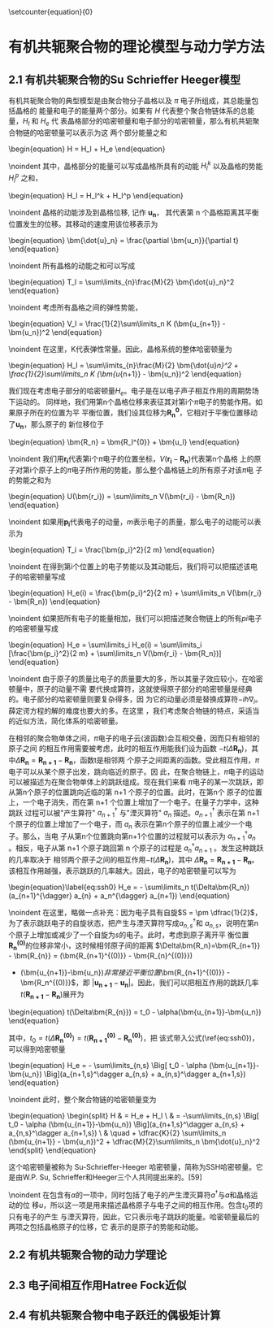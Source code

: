 \setcounter{equation}{0}

# 有机共轭聚合物的理论模型与动力学方法

## 2.1 有机共轭聚合物的Su Schrieffer Heeger模型

有机共轭聚合物的典型模型是由聚合物分子晶格以及 $\pi$ 电子所组成，其总能量包括晶格的
能量和电子的能量两个部分。如果有 $H$ 代表整个聚合物链体系的总能量，$H_l$ 和 $H_e$ 代
表晶格部分的哈密顿量和电子部分的哈密顿量，那么有机共轭聚合物链的哈密顿量可以表示为这
两个部分能量之和

\begin{equation}
H = H_l + H_e
\end{equation}

\noindent
其中，晶格部分的能量可以写成晶格所具有的动能 $H_l^k$ 以及晶格的势能 $H_l^p$ 之和，

\begin{equation}
H_l = H_l^k + H_l^p
\end{equation}

\noindent
晶格的动能涉及到晶格位移, 记作 $\bm{u_n}$， 其代表第 n
个晶格距离其平衡位置发生的位移。其移动的速度用该位移表示为 

\begin{equation}
\bm{\dot{u}_n} = \frac{\partial \bm{u_n}}{\partial t}
\end{equation}

\noindent
所有晶格的动能之和可以写成

\begin{equation}
T_l = \sum\limits_{n}\frac{M}{2} \bm{\dot{u}_n}^2
\end{equation}

\noindent
考虑所有晶格之间的弹性势能，

\begin{equation}
V_l = \frac{1}{2}\sum\limits_n K (\bm{u_{n+1}} - \bm{u_n})^2
\end{equation}

\noindent
在这里，K代表弹性常量。因此，晶格系统的整体哈密顿量为

\begin{equation}
H_l = \sum\limits_{n}\frac{M}{2} \bm{\dot{u}_n}^2 + \frac{1}{2}\sum\limits_n K
(\bm{u_{n+1}} - \bm{u_n})^2
\end{equation}

我们现在考虑电子部分的哈密顿量$H_e$。电子是在以电子声子相互作用的周期势场下运动的。
同样地，我们用第n个晶格位移来表征其对第i个$\pi$电子的势能作用。如果原子所在的位置为平
平衡位置，我们设其位移为$\bm{R_n^{0}}$，它相对于平衡位置移动了$\bm{u_n}$，那么原子的
新位移位于

\begin{equation}
\bm{R_n} = \bm{R_l^{0}} + \bm{u_l}
\end{equation}

\noindent
我们用$\bm{r_i}$代表第i个$\pi$电子的位置坐标，$V(\bm{r_i} - \bm{R_n})$代表第n个晶格
上的原子对第i个原子上的$\pi$电子所作用的势能，那么整个晶格链上的所有原子对该$\pi$电
子的势能之和为

\begin{equation}
U(\bm{r_i}) = \sum\limits_n V(\bm{r_i} - \bm{R_n})
\end{equation}

\noindent
如果用$\bm{p_i}$代表电子的动量，$m$表示电子的质量，那么电子的动能可以表示为

\begin{equation}
T_i = \frac{\bm{p_i}^2}{2 m}
\end{equation}

\noindent
在得到第i个位置上的电子势能以及其动能后，我们将可以把描述该电子的哈密顿量写成

\begin{equation}
H_e(i) = \frac{\bm{p_i}^2}{2 m} + \sum\limits_n V(\bm{r_i} - \bm{R_n})
\end{equation}

\noindent
如果把所有电子的能量相加，我们可以把描述聚合物链上的所有$pi$电子的哈密顿量写成

\begin{equation}
H_e = \sum\limits_i H_e(i) = \sum\limits_i [\frac{\bm{p_i}^2}{2 m} + \sum\limits_n
V(\bm{r_i} - \bm{R_n})]
\end{equation}

\noindent
由于原子的质量比电子的质量要大的多，所以其量子效应较小，在哈密顿量中，原子的动量不需
要代换成算符，这就使得原子部分的哈密顿量是经典的。电子部分的哈密顿量则要复杂得多，因
为它的动量必须是替换成算符$-i\hbar\nabla_i$。薛定谔方程的解的难度也要大的多。在这里
，我们考虑聚合物链的特点，采适当的近似方法，简化体系的哈密顿量。

在相邻的聚合物单体之间，$\pi$电子的电子云(波函数)会互相交叠，因而只有相邻的原子之间
的相互作用需要被考虑，此时的相互作用能我们设为函数
$-t(\Delta\bm{R_n})$，其中$\Delta\bm{R_n} = \bm{R_{n+1}} - \bm{R_n}$，函数t是相邻两
个原子之间距离的函数。受此相互作用，$\pi$电子可以从某个原子出发，跳向临近的原子。因
此，在聚合物链上，$\pi$电子的运动可以被描述为在聚合物单体上的跳跃组成。现在我们来看
$\pi$电子的某一次跳跃，即从第n个原子的位置跳向近临的第 n+1 个原子的位置。此时，在第n个
原子的位置上，一个电子消失，而在第 n+1 个位置上增加了一个电子。在量子力学中，这种跳跃
过程可以被"产生算符" $a_{n+1}^\dagger$ 与"湮灭算符" $a_{n}$ 描述。$a_{n+1}^\dagger$
表示在第 n+1 
个原子的位置上增加了一个电子，而 $a_n$ 表示在第n个原子的位置上减少一个电子。那么，当电
子从第n个位置跳向第n+1个位置的过程就可以表示为 $a_{n+1}^{\dagger}a_n$ 。相反，电子从第 
n+1 个原子跳回第 n 个原子的过程是 $a_{n}^{\dagger}a_{n+1}$ 。发生这种跳跃的几率取决于
相邻两个原子之间的相互作用$-t(\Delta\bm{R_n})$，其中 $\Delta\bm{R_n}=\bm{R_{n+1}} -
\bm{R_{n}}$。该相互作用越强，表示跳跃的几率越大。因此，电子的哈密顿量可以写为

\begin{equation}\label{eq:ssh0}
H_e = - \sum\limits_n t(\Delta\bm{R_n})(a_{n+1}^{\dagger} a_{n} + a_n^{\dagger}
a_{n+1})
\end{equation}

\noindent
在这里，略做一点补充：因为电子具有自旋$S = \pm
\dfrac{1}{2}$，为了表示跳跃电子的自旋状态，把产生与湮灭算符写成$a_{n,s}^\dagger$和
$a_{n,s}$，说明在第n个原子上增加或减少了一个自旋为$s$的电子。此时，考虑到原子离开平
衡位置$\bm{R_n^{(0)}}$的位移非常小，这时候相邻原子间的距离
$\Delta\bm{R_n}=\bm{R_{n+1}} - \bm{R_{n}} = (\bm{R_{n+1}^{(0)}} - \bm{R_{n}^{(0)}}) 
+ (\bm{u_{n+1}}-\bm{u_n})$非常接近平衡位置$\bm{R_{n+1}^{(0)}} - \bm{R_n^{(0)}}$，即
$\left|\bm{u_{n+1}} - \bm{u_n}\right|$。因此，我们可以把相互作用的跳跃几率
$t(\bm{R_{n+1}}-\bm{R_n})$展开为

\begin{equation}
t(\Delta\bm{R_{n}}) = t_0 - \alpha(\bm{u_{n+1}}-\bm{u_n})
\end{equation}

其中，$t_0 = t(\Delta\bm{R_n^{(0)}}) = t(\bm{R_{n+1}^{(0)}} - \bm{R_{n}^{(0)}})$，把
该式带入公式(\ref{eq:ssh0})，可以得到哈密顿量

\begin{equation}
H_e = - \sum\limits_{n,s} \Big[ t_0 - \alpha (\bm{u_{n+1}}-\bm{u_n})
\Big](a_{n+1,s}^\dagger a_{n,s} + a_{n,s}^\dagger a_{n+1,s})
\end{equation}

\noindent
此时，整个聚合物链的哈密顿量变为

<!-- 
use \quad to align equations
--> 
\begin{equation}
\begin{split}
H & = H_e + H_l \\
  & = -\sum\limits_{n,s} \Big[ t_0 - \alpha (\bm{u_{n+1}}-\bm{u_n})
  \Big](a_{n+1,s}^\dagger a_{n,s} + a_{n,s}^\dagger a_{n+1,s}) \\ 
  &  \quad + \dfrac{K}{2} \sum\limits_n (\bm{u_{n+1}} - \bm{u_n})^2 +
  \dfrac{M}{2}\sum\limits_n \bm{\dot{u}_n}^2
\end{split}
\end{equation}

这个哈密顿量被称为 Su-Schrieffer-Heeger 哈密顿量，简称为SSH哈密顿量。它是由W.P. Su,
Schrieffer和Heeger三个人共同提出来的。[59]

\noindent
在包含有$\alpha$的一项中，同时包括了电子的产生湮灭算符$a^\dagger$与$a$和晶格运动的位
移$u$，所以这一项是用来描述晶格原子与电子之间的相互作用。包含$t_0$项的只有电子的产生
与湮灭算符，因此，它只表示电子跳跃的能量。哈密顿量最后的两项之包括晶格原子的位移，它
表示的是原子的势能和动能。
<!--

\begin{split}
A & = \frac{\pi r^2}{2} \\
 & = \frac{1}{2} \pi r^2
\end{split} 
--> 

<!--
\begin{equation}
H = H_e + H_l = \sum\limits_{n}\frac{M}{2} \bm{\dot{u}_n}^2 +
\frac{1}{2}\sum\limits_n K(\bm{u_{n+1}} - \bm{u_n})^2 + \sum\limits_i
[-\frac{\hbar^2}{2 m} \nabla_i^2 + \sum\limits_n V(\bm{r_i} - \bm{R_n})]
\end{equation}

原子的经典处理
在这里，我们要做一个近似：考虑到电子的质量与晶格原子的质量之间的比值非常小，我们对原
子部分的哈密顿量做一个经典近似，即把原子的运动规律用经典力学的方法处理。

我们先考虑N个电子在原子晶格产生的势场中运动，单电子的定态薛定谔方程为

\begin{equation}
[-\frac{\hbar^2}{2 m} \nabla_i^2 + \sum\limits_n V(\bm{r_i} - \bm{R_n})]\Psi(r) = E
\Psi(r)
\end{equation}

\noindent
在聚合物链中，当电子运动集中在第i个聚合物单体附近时，其受到的势能主要来自于该聚合物
单体本身，即$V(\bm{r_i} - \bm{R_i})$。而其余所有单体对该电子的势能之和想比较该单体贝
本身对电子的势能而言非常小，可以看作微扰。因此，我们在零级近似的处理下把其它单体所产
生的势能忽略，这种对微扰的处理方式叫做"紧束缚近似"。此时，薛定谔方程为

\begin{equation}
[-\frac{\hbar^2}{2 m} \nabla_i^2 + V(\bm{r_i} - \bm{R_i})]\Psi(r) = E
\Psi(r)
\end{equation}

\noindent
我们把第n个电子的本征波函数设为$\phi_n(r)$，而把该电子在聚合物链中的波函数用电子的贝
本征波函数线性展开，

\begin{equation}
\Psi(r) = \sum\limits_i \phi_i(r)
\end{equation}

\noindent
因此，我们把第i个电子的定态薛定谔方程写为

\begin{equation}
[-\frac{\hbar^2}{2 m} \nabla_i^2 + V(\bm{r_i} - \bm{R_i})]\phi_i(r) = E
\Psi(r)
\end{equation}
-->







## 2.2 有机共轭聚合物的动力学理论

## 2.3 电子间相互作用Hatree Fock近似

## 2.4 有机共轭聚合物中电子跃迁的偶极矩计算
